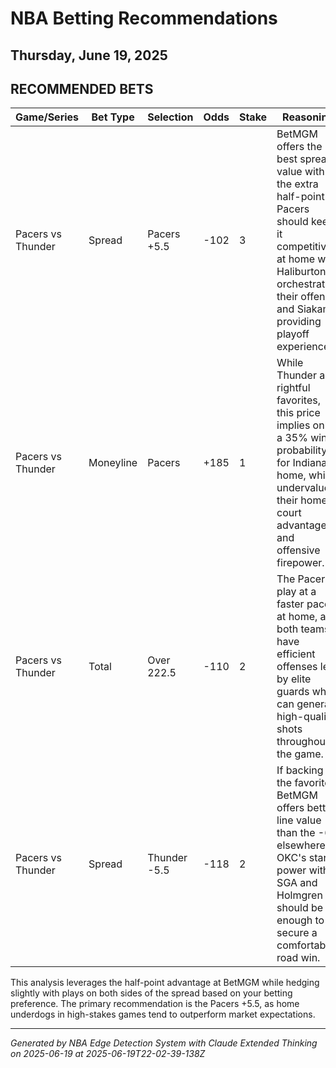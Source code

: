 # NBA Betting Recommendations
## Thursday, June 19, 2025

## RECOMMENDED BETS
| Game/Series | Bet Type | Selection | Odds | Stake | Reasoning |
|-------------|----------|-----------|------|-------|-----------|
| Pacers vs Thunder | Spread | Pacers +5.5 | -102 | 3 | BetMGM offers the best spread value with the extra half-point. Pacers should keep it competitive at home with Haliburton orchestrating their offense and Siakam providing playoff experience. |
| Pacers vs Thunder | Moneyline | Pacers | +185 | 1 | While Thunder are rightful favorites, this price implies only a 35% win probability for Indiana at home, which undervalues their home court advantage and offensive firepower. |
| Pacers vs Thunder | Total | Over 222.5 | -110 | 2 | The Pacers play at a faster pace at home, and both teams have efficient offenses led by elite guards who can generate high-quality shots throughout the game. |
| Pacers vs Thunder | Spread | Thunder -5.5 | -118 | 2 | If backing the favorite, BetMGM offers better line value than the -6 elsewhere. OKC's star power with SGA and Holmgren should be enough to secure a comfortable road win. |

This analysis leverages the half-point advantage at BetMGM while hedging slightly with plays on both sides of the spread based on your betting preference. The primary recommendation is the Pacers +5.5, as home underdogs in high-stakes games tend to outperform market expectations.

---
*Generated by NBA Edge Detection System with Claude Extended Thinking on 2025-06-19 at 2025-06-19T22-02-39-138Z*
